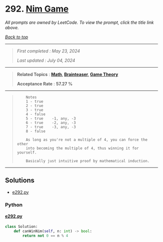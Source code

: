 # 292. [Nim Game](<https://leetcode.com/problems/nim-game>)

*All prompts are owned by LeetCode. To view the prompt, click the title link above.*

*[Back to top](<../README.md>)*

------

> *First completed : May 23, 2024*
>
> *Last updated : July 04, 2024*

------

> **Related Topics** : **[Math](<by_topic/Math.md>), [Brainteaser](<by_topic/Brainteaser.md>), [Game Theory](<by_topic/Game Theory.md>)**
>
> **Acceptance Rate** : **57.27 %**

------

> ``` 
>     Notes
>     1 - true
>     2 - true
>     3 - true
>     4 - false
>     5 - true    -1, any, -3
>     6 - true    -2, any, -3
>     7 - true    -3, any, -3 
>     8 - false 
> 
>     As long as you're not a multiple of 4, you can force the other
>     into becoming the multiple of 4, thus winning it for yourself.
> 
>     Basically just intuitive proof by mathematical induction.
> ```

------

## Solutions

- [e292.py](<../my-submissions/e292.py>)
### Python
#### [e292.py](<../my-submissions/e292.py>)
```Python
class Solution:
    def canWinNim(self, n: int) -> bool:
        return not 0 == n % 4
        
```

